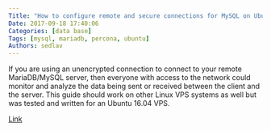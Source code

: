 ```yaml
---
Title: "How to configure remote and secure connections for MySQL on Ubuntu 16.04 VPS"
Date: 2017-09-18 17:40:06
Categories: [data base]
Tags: [mysql, mariadb, percona, ubuntu]
Authors: sedlav
---
```


 If you are using an unencrypted connection to connect to your remote MariaDB/MySQL server, then everyone with access to the network could monitor and analyze the data being sent or received between the client and the server. This guide should work on other Linux VPS systems as well but was tested and written for an Ubuntu 16.04 VPS.

[Link](https://www.rosehosting.com/blog/how-to-configure-remote-and-secure-connections-for-mysql-on-ubuntu-16-04-vps/)
